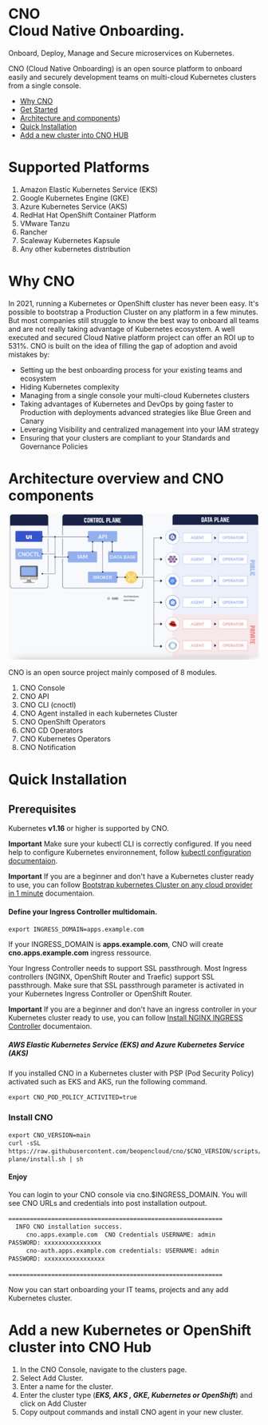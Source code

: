 # CNO<br/>Cloud Native Onboarding.
Onboard, Deploy, Manage and Secure microservices on Kubernetes.

CNO (Cloud Native Onboarding) is an open source platform to onboard easily and securely development teams on multi-cloud Kubernetes clusters from a single console.

* [Why CNO](#why-cno)
* [Get Started](#quick-installation)
* [Architecture and components](#architecture-overview-and-cno-components))
* [Quick Installation](#quick-installation)
* [Add a new cluster into CNO HUB](#add-a-new-Kubernetes-or-openshift-cluster-into-cno-hub)

# Supported Platforms

1. Amazon Elastic Kubernetes Service (EKS)
2. Google Kubernetes Engine (GKE)
3. Azure Kubernetes Service (AKS)
4. RedHat Hat OpenShift Container Platform
5. VMware Tanzu
6. Rancher
7. Scaleway Kubernetes Kapsule
8. Any other kubernetes distribution

# Why CNO

In 2021, running a Kubernetes or OpenShift cluster has never been easy.  It's possible to bootstrap a Production Cluster on any platform in a few minutes. But most companies still struggle to know the best way to onboard all teams and are not really taking advantage of Kubernetes ecosystem. A well executed and secured Cloud Native platform project can offer an ROI up to 531%.
CNO is built on the idea of filling the gap of adoption and avoid mistakes by:
- Setting up the best onboarding process for your existing teams and ecosystem
- Hiding Kubernetes complexity
- Managing from a single console your multi-cloud Kubernetes clusters
-  Taking advantages of Kubernetes and DevOps by going faster to Production with deployments advanced strategies like Blue Green and Canary
-  Leveraging Visibility and centralized management into your IAM strategy
- Ensuring that your clusters are compliant to your Standards and Governance Policies

# Architecture overview and CNO components
![Architecture](image/arch.png)

CNO is an open source project mainly composed of 8 modules.
1. CNO Console
2. CNO API
3. CNO CLI (cnoctl)
4. CNO Agent installed in each kubernetes Cluster
5. CNO OpenShift Operators
6. CNO CD Operators
7. CNO Kubernetes Operators
8. CNO Notification


# Quick Installation

## Prerequisites

Kubernetes **v1.16** or higher is supported by CNO.

**Important** Make sure your kubectl CLI is correctly configured. If you need help to configure Kubernetes environnement, follow [kubectl configuration documentaion](configure-kube.md).

**Important** If you are a beginner and don't have a Kubernetes cluster ready to use, you can follow [Bootstrap kubernetes Cluster on any cloud provider in 1 minute](bootstrap-kube.md) documentaion.


#### Define your Ingress Controller multidomain.


```
export INGRESS_DOMAIN=apps.example.com
```
If your INGRESS_DOMAIN is **apps.example.com**, CNO will create **cno.apps.example.com** ingress ressource.

Your Ingress Controller needs to support SSL passthrough. Most Ingress controllers (NGINX, OpenShift Router and Traefic) support SSL passthrough. Make sure that SSL passthrough parameter is activated in your Kubernetes Ingress Controller or OpenShift Router.

**Important** If you are a beginner and don't have an ingress controller in your Kubernetes  cluster ready to use, you can follow [Install NGINX INGRESS Controller](bootstrap-ingress.md) documentaion.

##### AWS Elastic Kubernetes Service (EKS) and Azure Kubernetes Service (AKS)

If you installed CNO in a Kubernetes cluster with PSP (Pod Security Policy) activated such as EKS and AKS, run the following command.

```
export CNO_POD_POLICY_ACTIVITED=true
```

### Install CNO

```
export CNO_VERSION=main
curl -sSL https://raw.githubusercontent.com/beopencloud/cno/$CNO_VERSION/scripts/control-plane/install.sh | sh
```

####  Enjoy

You can login to your CNO console via cno.$INGRESS_DOMAIN.
You will see CNO URLs and credentials into post installation outpout.

```
============================================================
  INFO CNO installation success.
     cno.apps.example.com  CNO Credentials USERNAME: admin    PASSWORD: xxxxxxxxxxxxxxxx
     cno-auth.apps.example.com credentials: USERNAME: admin       PASSWORD: xxxxxxxxxxxxxxxxx

============================================================
```

Now you can start onboarding your IT teams, projects and any add Kubernetes cluster.

# Add a new Kubernetes or OpenShift cluster into CNO Hub

1. In the CNO Console, navigate to the clusters page.
2. Select Add Cluster.
3. Enter a name for the cluster.
4. Enter the cluster type (***EKS, AKS , GKE, Kubernetes or OpenShift***) and click on Add Cluster
5. Copy outpout commands and install CNO agent in your new cluster.
